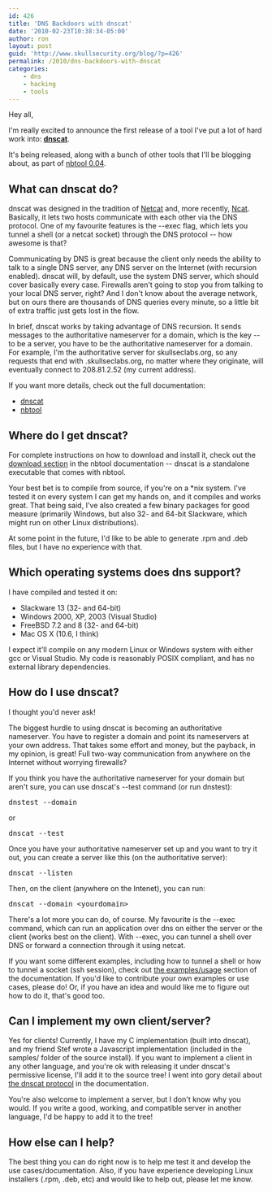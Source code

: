 ```yaml
---
id: 426
title: 'DNS Backdoors with dnscat'
date: '2010-02-23T10:38:34-05:00'
author: ron
layout: post
guid: 'http://www.skullsecurity.org/blog/?p=426'
permalink: /2010/dns-backdoors-with-dnscat
categories:
    - dns
    - hacking
    - tools
---
```


Hey all,

I'm really excited to announce the first release of a tool I've put a lot of hard work into: <strong><a href='/wiki/index.php/dnscat'>dnscat</a></strong>.

It's being released, along with a bunch of other tools that I'll be blogging about, as part of <a href='/wiki/index.php/nbtool'>nbtool 0.04</a>. 
<!--more-->
<h2>What can dnscat do?</h2>
dnscat was designed in the tradition of <a href='http://netcat.sourceforge.net/'>Netcat</a> and, more recently, <a href='http://nmap.org/ncat'>Ncat</a>. Basically, it lets two hosts communicate with each other via the DNS protocol. One of my favourite features is the --exec flag, which lets you tunnel a shell (or a netcat socket) through the DNS protocol -- how awesome is that?

Communicating by DNS is great because the client only needs the ability to talk to a single DNS server, any DNS server on the Internet (with recursion enabled). dnscat will, by default, use the system DNS server, which should cover basically every case. Firewalls aren't going to stop you from talking to your local DNS server, right? And I don't know about the average network, but on ours there are thousands of DNS queries every minute, so a little bit of extra traffic just gets lost in the flow. 

In brief, dnscat works by taking advantage of DNS recursion. It sends messages to the authoritative nameserver for a domain, which is the key -- to be a server, you have to be the authoritative nameserver for a domain. For example, I'm the authoritative server for skullseclabs.org, so any requests that end with .skullseclabs.org, no matter where they originate, will eventually connect to 208.81.2.52 (my current address). 

If you want more details, check out the full documentation:
<ul>
<li><a href='/wiki/index.php/dnscat'>dnscat</a></li>
<li><a href='/wiki/index.php/nbtool'>nbtool</a></li>
</ul>

<h2>Where do I get dnscat?</h2>
For complete instructions on how to download and install it, check out the <a href='/wiki/index.php/Nbtool#Downloads'>download section</a> in the nbtool documentation -- dnscat is a standalone executable that comes with nbtool. 

Your best bet is to compile from source, if you're on a *nix system. I've tested it on every system I can get my hands on, and it compiles and works great. That being said, I've also created a few binary packages for good measure (primarily Windows, but also 32- and 64-bit Slackware, which might run on other Linux distributions). 

At some point in the future, I'd like to be able to generate .rpm and .deb files, but I have no experience with that. 

<h2>Which operating systems does dns support?</h2>
I have compiled and tested it on:
<ul>
<li>Slackware 13 (32- and 64-bit)</li>
<li>Windows 2000, XP, 2003 (Visual Studio)</li>
<li>FreeBSD 7.2 and 8 (32- and 64-bit)</li>
<li>Mac OS X (10.6, I think)</li>
</ul>

I expect it'll compile on any modern Linux or Windows system with either gcc or Visual Studio. My code is reasonably POSIX compliant, and has no external library dependencies.

<h2>How do I use dnscat?</h2>
I thought you'd never ask! 

The biggest hurdle to using dnscat is becoming an authoritative nameserver. You have to register a domain and point its nameservers at your own address. That takes some effort and money, but the payback, in my opinion, is great! Full two-way communication from anywhere on the Internet without worrying firewalls?

If you think you have the authoritative nameserver for your domain but aren't sure, you can use dnscat's --test command (or run dnstest):
<pre>dnstest --domain <yourdomain></pre>
or
<pre>dnscat --test <yourdomain></pre>

Once you have your authoritative nameserver set up and you want to try it out, you can create a server like this (on the authoritative server):
<pre>dnscat --listen</pre>

Then, on the client (anywhere on the Intenet), you can run:
<pre>dnscat --domain &lt;yourdomain&gt;</pre>

There's a lot more you can do, of course. My favourite is the --exec command, which can run an application over dns on either the server or the client (works best on the client). With --exec, you can tunnel a shell over DNS or forward a connection through it using netcat. 

If you want some different examples, including how to tunnel a shell or how to tunnel a socket (ssh session), check out <a href='/wiki/index.php/Dnscat#Examples.2Fusage'>the examples/usage</a> section of the documentation. If you'd like to contribute your own examples or use cases, please do! Or, if you have an idea and would like me to figure out how to do it, that's good too. 

<h2>Can I implement my own client/server?</h2>
Yes for clients! Currently, I have my C implementation (built into dnscat), and my friend Stef wrote a Javascript implementation (included in the samples/ folder of the source install). If you want to implement a client in any other language, and you're ok with releasing it under dnscat's permissive license, I'll add it to the source tree! I went into gory detail about <a href='/wiki/index.php/Dnscat#Protocol'>the dnscat protocol</a> in the documentation. 

You're also welcome to implement a server, but I don't know why you would. If you write a good, working, and compatible server in another language, I'd be happy to add it to the tree!

<h2>How else can I help?</h2>
The best thing you can do right now is to help me test it and develop the use cases/documentation. Also, if you have experience developing Linux installers (.rpm, .deb, etc) and would like to help out, please let me know. 
